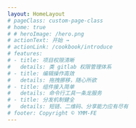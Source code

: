 ```yaml
---
layout: HomeLayout
# pageClass: custom-page-class
# home: true
# # heroImage: /hero.png
# actionText: 开始 →
# actionLink: /cookbook/introduce
# features:
# - title: 项目权限清晰
#   details: 类 gitlab 权限管理体系
# - title: 编辑操作高效
#   details: 拖拽挪移，随心所欲
# - title: 组件接入简单
#   details: 命令行工具一条龙服务
# - title: 分发机制健全
#   details: 短链、二维码、分享能力应有尽有
# footer: Copyright © YMM-FE
---
```


